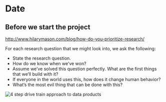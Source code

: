 Date
====


Before we start the project
---------------------------

http://www.hilarymason.com/blog/how-do-you-prioritize-research/

For each research question that we might look into, we ask the following:

- State the research question.
- How do we know when we’ve won?
- Assume we’ve solved this question perfectly. What are the first things that we’ll build with it?
- If everyone in the world uses this, how does it change human behavior?
- What’s the most evil thing that can be done with this?

![4 step drive train approach to data products](http://cdn.oreilly.com/radar/images/posts/0312-1-drivetrain-approach-lg.png)
